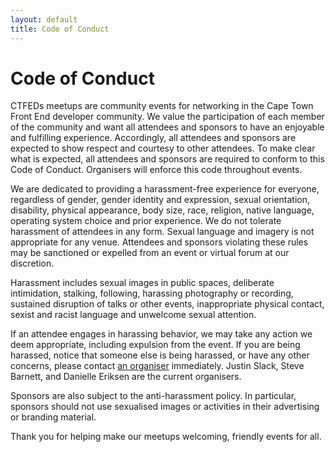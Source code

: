 ```yaml
---
layout: default
title: Code of Conduct
---
```


# Code of Conduct

CTFEDs meetups are community events for networking in the Cape Town Front End developer community. We value the participation of each member of the community and want all attendees and sponsors to have an enjoyable and fulfilling experience. Accordingly, all attendees and sponsors are expected to show respect and courtesy to other attendees. To make clear what is expected, all attendees and sponsors are required to conform to this Code of Conduct. Organisers will enforce this code throughout events.

We are dedicated to providing a harassment-free experience for everyone, regardless of gender, gender identity and expression, sexual orientation, disability, physical appearance, body size, race, religion, native language, operating system choice and prior experience. We do not tolerate harassment of attendees in any form. Sexual language and imagery is not appropriate for any venue. Attendees and sponsors violating these rules may be sanctioned or expelled from an event or virtual forum at our discretion.

Harassment includes sexual images in public spaces, deliberate intimidation, stalking, following, harassing photography or recording, sustained disruption of talks or other events, inappropriate physical contact, sexist and racist language and unwelcome sexual attention.

If an attendee engages in harassing behavior, we may take any action we deem appropriate, including expulsion from the event. If you are being harassed, notice that someone else is being harassed, or have any other concerns, please contact [an organiser](http://www.meetup.com/ctfeds/members/?op=leaders) immediately. Justin Slack, Steve Barnett, and Danielle Eriksen are the current organisers. 

Sponsors are also subject to the anti-harassment policy. In particular, sponsors should not use sexualised images or activities in their advertising or branding material.

Thank you for helping make our meetups welcoming, friendly events for all.
